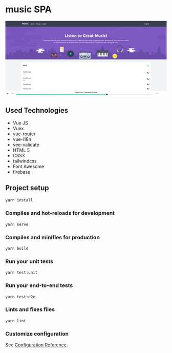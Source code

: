 # music SPA

![This is an image](https://github.com/shadmanAh/Music/blob/main/music_img.png)

## Used Technologies
- Vue JS
- Vuex
- vue-router
- vue-i18n
- vee-validate
- HTML 5
- CSS3
- tailwindcss
- Font Awesome
- firebase

## Project setup
```
yarn install
```

### Compiles and hot-reloads for development
```
yarn serve
```

### Compiles and minifies for production
```
yarn build
```

### Run your unit tests
```
yarn test:unit
```

### Run your end-to-end tests
```
yarn test:e2e
```

### Lints and fixes files
```
yarn lint
```

### Customize configuration
See [Configuration Reference](https://cli.vuejs.org/config/).
